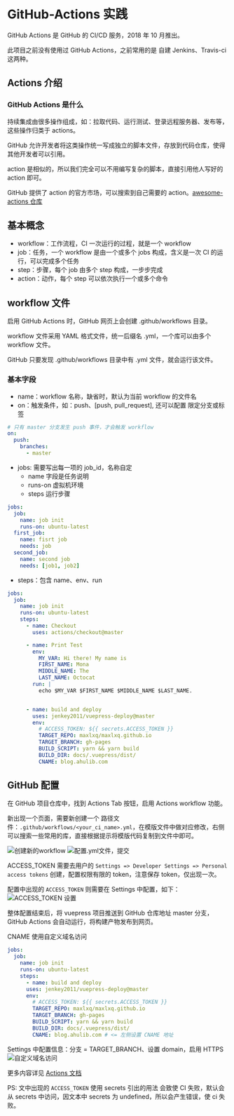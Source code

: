 # GitHub-Actions 实践

GitHub Actions 是 GitHub 的 CI/CD 服务，2018 年 10 月推出。

此项目之前没有使用过 GitHub Actions，之前常用的是 自建 Jenkins、Travis-ci 这两种。

## Actions 介绍

### GitHub Actions 是什么

持续集成由很多操作组成，如：拉取代码、运行测试、登录远程服务器、发布等，这些操作归类于 actions。

GitHub 允许开发者将这类操作统一写成独立的脚本文件，存放到代码仓库，使得其他开发者可以引用。

action 是相似的，所以我们完全可以不用编写复杂的脚本，直接引用他人写好的 action 即可。

GitHub 提供了 action 的官方市场，可以搜索到自己需要的 action。[awesome-actions 仓库](https://github.com/sdras/awesome-actions)

## 基本概念

- workflow：工作流程，CI 一次运行的过程，就是一个 workflow
- job：任务，一个 workflow 是由一个或多个 jobs 构成，含义是一次 CI 的运行，可以完成多个任务
- step：步骤，每个 job 由多个 step 构成，一步步完成
- action：动作，每个 step 可以依次执行一个或多个命令

## workflow 文件

启用 GitHub Actions 时，GitHub 网页上会创建 .github/workflows 目录。

workflow 文件采用 YAML 格式文件，统一后缀名 .yml，一个库可以由多个 workflow 文件。

GitHub 只要发现 .github/workflows 目录中有 .yml 文件，就会运行该文件。

### 基本字段
- name：workflow 名称，缺省时，默认为当前 workflow 的文件名
- on：触发条件，如：push、\[push, pull_request], 还可以配置 限定分支或标签
```yaml
# 只有 master 分支发生 push 事件，才会触发 workflow
on:
  push:
    branches:
      - master
```
- jobs: 需要写出每一项的 job_id，名称自定
  - name 字段是任务说明
  - runs-on 虚拟机环境
  - steps 运行步骤

```yaml
jobs:
  job:
    name: job init
    runs-on: ubuntu-latest
  first_job:
    name: fisrt job
    needs: job
  second_job:
    name: second job
    needs: [job1, job2]
```
- steps：包含 name、env、run
```yaml
jobs:
  job:
    name: job init
    runs-on: ubuntu-latest
    steps:
      - name: Checkout
        uses: actions/checkout@master

      - name: Print Test
        env:
          MY_VAR: Hi there! My name is
          FIRST_NAME: Mona
          MIDDLE_NAME: The
          LAST_NAME: Octocat
        run: |
          echo $MY_VAR $FIRST_NAME $MIDDLE_NAME $LAST_NAME.


      - name: build and deploy
        uses: jenkey2011/vuepress-deploy@master
        env:
          # ACCESS_TOKEN: ${{ secrets.ACCESS_TOKEN }}
          TARGET_REPO: maxlxq/maxlxq.github.io
          TARGET_BRANCH: gh-pages
          BUILD_SCRIPT: yarn && yarn build
          BUILD_DIR: docs/.vuepress/dist/
          CNAME: blog.ahulib.com
```

## GitHub 配置

在 GitHub 项目仓库中，找到 Actions Tab 按钮，启用 Actions workflow 功能。

新出现一个页面，需要新创建一个 路径文件：`.github/workflows/<your_ci_name>.yml`，在模版文件中做对应修改，右侧可以搜索一些常用的库，直接根据提示将模版代码复制到文件中即可。

![创建新的workflow](../.vuepress/public/blog/create_workflow.png)
![配置.yml文件，提交](../.vuepress/public/blog/yml_config.png)

ACCESS_TOKEN 需要去用户的 `Settings => Developer Settings => Personal access tokens` 创建，配置权限有限的 token，注意保存 token，仅出现一次。

配置中出现的 `ACCESS_TOKEN` 则需要在 Settings 中配置，如下：
![ACCESS_TOKEN 设置](../.vuepress/public/blog/ACCESS_TOKEN.png)

整体配置结束后，将 vuepress 项目推送到 GitHub 仓库地址 master 分支，GitHub Actions 会自动运行，将构建产物发布到网页。

CNAME 使用自定义域名访问
```yaml
jobs:
  job:
    name: job init
    runs-on: ubuntu-latest
    steps:
      - name: build and deploy
      uses: jenkey2011/vuepress-deploy@master
      env:
        # ACCESS_TOKEN: ${{ secrets.ACCESS_TOKEN }}
        TARGET_REPO: maxlxq/maxlxq.github.io
        TARGET_BRANCH: gh-pages
        BUILD_SCRIPT: yarn && yarn build
        BUILD_DIR: docs/.vuepress/dist/
        CNAME: blog.ahulib.com # <= 左侧设置 CNAME 地址
```
Settings 中配置信息：分支 = TARGET_BRANCH、设置 domain，启用 HTTPS
![自定义域名访问](../.vuepress/public/blog/CNAME_config.png)

更多内容详见 [Actions 文档](https://docs.github.com/en/rest/reference/actions)

PS: 文中出现的 `ACCESS_TOKEN` 使用 secrets 引出的用法 会致使 CI 失败，默认会从 secrets 中访问，因文本中 secrets 为 undefined，所以会产生错误，使 ci 失败。
